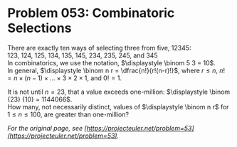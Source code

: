 # Problem 053: Combinatoric Selections
  
There are exactly ten ways of selecting three from five, 12345:  
123, 124, 125, 134, 135, 145, 234, 235, 245, and 345  
In combinatorics, we use the notation, $\displaystyle \binom 5 3 = 10$.  
In general, $\displaystyle \binom n r = \dfrac{n!}{r!(n-r)!}$, where $r \le n$, $n! = n \times (n-1) \times ... \times 3 \times 2 \times 1$, and $0! = 1$.  
  
It is not until $n = 23$, that a value exceeds one-million: $\displaystyle \binom {23} {10} = 1144066$.  
How many, not necessarily distinct, values of $\displaystyle \binom n r$ for $1 \le n \le 100$, are greater than one-million?  

*For the original page, see [https://projecteuler.net/problem=53](https://projecteuler.net/problem=53).*
